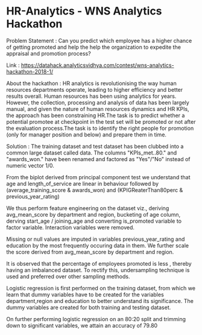 # HR-Analytics - WNS Analytics Hackathon

Problem Statement : Can you predict which employee has a higher chance of getting promoted and help the help the organization to expedite the appraisal and promotion process?

Link : https://datahack.analyticsvidhya.com/contest/wns-analytics-hackathon-2018-1/

About the hackathon : 
HR analytics is revolutionising the way human resources departments operate, leading to higher efficiency and better results overall. Human resources has been using analytics for years. However, the collection, processing and analysis of data has been largely manual, and given the nature of human resources dynamics and HR KPIs, the approach has been constraining HR.The task is to predict whether a potential promotee at checkpoint in the test set will be promoted or not after the evaluation process.The task is to identify the right people for promotion (only for manager position and below) and prepare them in time.

Solution :
The training dataset and test dataset has been clubbed into a common large dataset called data.
The columns "KPIs_met..80." and "awards_won." have been renamed and factored as "Yes"/"No" instead of numeric vector 1/0. 

From the biplot derived from principal component test we understand that age and length_of_service are linear in behaviour followed by (average_training_score & awards_won) and  (KPIGReaterThan80perc & previous_year_rating)

We thus perform feature engineering on the dataset viz., deriving avg_mean_score by department and region, bucketing of age column, derving start_age / joining_age and converting is_promoted variable to factor variable.
Interaction variables were removed.

Missing or null values are imputed in variables previous_year_rating and education by the most frequently occuring data in them. We further scale the score derived from avg_mean_score by department and region.

It is observed that the percentage of employees promoted is less , thereby having an imbalanced dataset. To rectify this, undersampling technique is used and preferred over other sampling methods.

Logistic regression is first performed on the training dataset, from which we learn that dummy variables have to be created for the variables department,region and education to better understand its significance. The dummy variables are created for both training and testing dataset.

On further performing logistic regression on an 80:20 split and trimming down to significant variables, we attain an accuracy of 79.80
